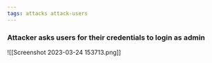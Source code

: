 ```yaml
---
tags: attacks attack-users
---
```


### Attacker asks users for their credentials to login as admin

![[Screenshot 2023-03-24 153713.png]]

